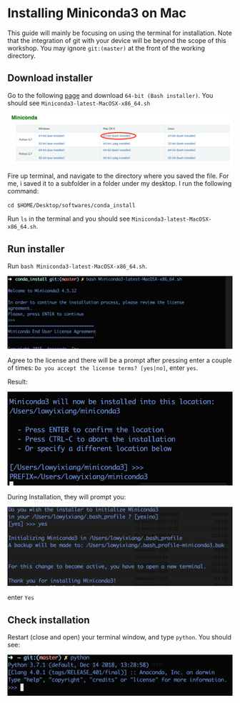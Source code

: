 # Installing Miniconda3 on Mac

This guide will mainly be focusing on using the terminal for installation. Note that the integration of git with your device will be beyond the scope of this workshop. You may ignore `git:(master)` at the front of the working directory.

## Download installer

Go to the following [page](https://conda.io/en/latest/miniconda.html) and download `64-bit (Bash installer)`. You should see `Miniconda3-latest-MacOSX-x86_64.sh`

![image](media/mac_miniconda-homepage.png)

Fire up terminal, and navigate to the directory where you saved the file. For me, i saved it to a subfolder in a folder under my desktop. I run the following command:

`cd $HOME/Desktop/softwares/conda_install`

Run `ls` in the terminal and you should see `Miniconda3-latest-MacOSX-x86_64.sh`. 

## Run installer 

Run `bash Miniconda3-latest-MacOSX-x86_64.sh`. 

![image](media/mac-install-miniconda.png)

Agree to the license and there will be a prompt after pressing enter a couple of times: `Do you accept the license terms? [yes|no]`, enter `yes`.

Result:

![image](media/mac-finish-installation.png)

During Installation, they will prompt you:

![image](media/mac-add-env.png)

enter `Yes`

## Check installation

Restart (close and open) your terminal window, and type `python`. You should see:

![image](media/mac-run-python.png)